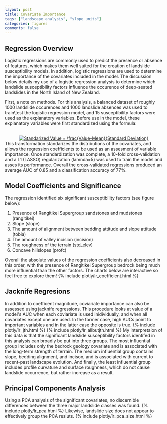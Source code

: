 ```yaml
---
layout: post
title: Covariate Importance
tags: ["landscape analysis", "slope units"]
categories: figures
comments: false
---
```


## Regression Overview
Logistic regressions are commonly used to predict the presence or absence of features, which makes them well suited for the creation of landslide susceptibility models. In addition, logistic regressions are used to determine the importance of the covariates included in the model. The discussion below details my use of a logistic regression analysis to determine which landslide susceptibility factors influence the occurence of deep-seated landslides in the North Island of New Zealand.

First, a note on methods. For this analysis, a balanced dataset of roughly 1000 landslide occurences and 1000 landslide absences was used to train\test the logistic regression model, and 15 susceptibility factors were used as the explanatory variables. Before use in the model, these explanatory variables were first standardized using the formula:
<div align="center">
<br>
<a href="https://www.codecogs.com/eqnedit.php?latex=Standarized&space;Value&space;=&space;\frac{Value-Mean}{Standard&space;Deviation}" target="_blank"><img src="https://latex.codecogs.com/svg.latex?Standarized&space;Value&space;=&space;\frac{Value-Mean}{Standard&space;Deviation}" title="Standarized Value = \frac{Value-Mean}{Standard Deviation}" /></a>
<br>
</div>
This transformation standarizes the distributions of the covariates, and allows the regression coefficients to be used as an assesment of variable importance. Once standardization was complete, a 10-fold cross-validation and a L1 (LASSO) regularization (lamnda=5) was used to train the model and asses its performance. Overall the cross-validated regressions produced an average AUC of 0.85 and a classification accuracy of 77%.

## Model Coefficients and Significance
The regression identified six significant susceptibility factors (see figure below):
1. Presence of Rangitikei Supergroup sandstones and mudstones (rangitikei)
2. Slope (slope)
3. The amount of alignment between bedding attitude and slope attitude (tobia)
4. The amount of valley incision (incision)
5. The roughness of the terrain (std_elev)
6. Concave hillslopes (profc)

Overall the absolute values of the regression coefficients also decreased in this order, with the presence of Rangitikei Supergroup bedrock being much more influential than the other factors. The charts below are interactive so feel free to explore them!
{% include plotly/lr_coefficient.html %}

## Jacknife Regresions
In addition to coefficent magnitude, coviariate importance can also be assessed using jacknife regressions. This procedure looks at value of a model's AUC when each coviariate is used inidividually, and when all covariates except one are used. In the former case, high AUCs point to important variables and in the latter case the opposite is true.
{% include plotly/lr_jth.html %}
{% include plotly/lr_allbutjth.html %}
My interpretaion of this data is that the significant landslide susceptibility factors identifed in this analysis can broadly be put into three groups. The most influential group includes only the bedrock geology covariate and is associated with the long-term strength of terrain. The medium influential group contains slope, bedding alignment, and incison, and is associated with current to recent-past landscape evolution. And finally, the least influential group includes profile curvature and surface roughness, which do not cause landslide occurrence, but rather increase as a result.

## Principal Components Analysis
Using a PCA analysis of the significant covariates, no discernible differences between the three major landslide classes was found.
{% include plotly/lr_pca.html %}
Likewise, landslide size does not appear to effectively group the PCA resluts.
{% include plotly/lr_pca_size.html %}